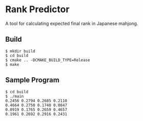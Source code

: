 # Rank Predictor

A tool for calculating expected final rank in Japanese mahjong.

## Build

```
$ mkdir build
$ cd build
$ cmake .. -DCMAKE_BUILD_TYPE=Release
$ make
```

## Sample Program

```
$ cd build
$ ./main
0.2456 0.2794 0.2685 0.2110 
0.4664 0.2750 0.1740 0.0847 
0.0919 0.1765 0.2659 0.4657 
0.1961 0.2692 0.2916 0.2431 
```
